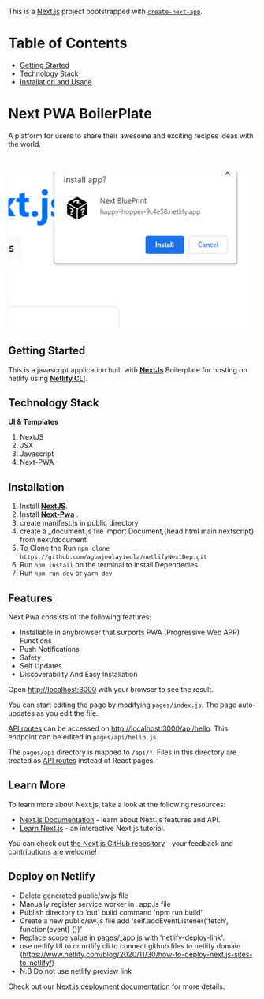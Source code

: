This is a [Next.js](https://nextjs.org/) project bootstrapped with [`create-next-app`](https://github.com/vercel/next.js/tree/canary/packages/create-next-app).

# Table of Contents
- [Getting Started](#getting-started)
- [Technology Stack](#technology-stack)
- [Installation and Usage](#installation)



# Next PWA BoilerPlate

A platform for users to share their awesome and exciting recipes ideas with the world.

<br />
<br />

<img width="1440" alt="Next-PWA-Boileplate-Deployed-On-Netlfy" src="./Screenshot (124).png">
<br />

## Getting Started
This is a javascript application built with [**NextJs**](https://nextjs.org/) Boilerplate for hosting on netlify  using [**Netlify CLI**](https://www.netlify.com/).

## Technology Stack
**UI & Templates**
1. NextJS
2. JSX
3. Javascript
4. Next-PWA

## Installation

1. Install [**NextJS**](https://nextjs.org/).
1. Install [**Next-Pwa**](https://www.npmjs.com/package/next-pwa) .
1. create manifest.js in public directory
1. create a _document.js file import Document,{head html main nextscript} from next/document 
1. To Clone the Run `npm clone https://github.com/agbajeolayiwola/netlifyNextDep.git`
1. Run `npm install` on the terminal to install Dependecies
1. Run `npm run dev` or `yarn dev`


## Features
Next Pwa consists of the following features:

- Installable in anybrowser that surports PWA (Progressive Web APP) Functions
- Push Notifications
- Safety
- Self Updates
- Discoverability And Easy Installation



Open [http://localhost:3000](http://localhost:3000) with your browser to see the result.

You can start editing the page by modifying `pages/index.js`. The page auto-updates as you edit the file.

[API routes](https://nextjs.org/docs/api-routes/introduction) can be accessed on [http://localhost:3000/api/hello](http://localhost:3000/api/hello). This endpoint can be edited in `pages/api/hello.js`.

The `pages/api` directory is mapped to `/api/*`. Files in this directory are treated as [API routes](https://nextjs.org/docs/api-routes/introduction) instead of React pages.

## Learn More

To learn more about Next.js, take a look at the following resources:

- [Next.js Documentation](https://nextjs.org/docs) - learn about Next.js features and API.
- [Learn Next.js](https://nextjs.org/learn) - an interactive Next.js tutorial.

You can check out [the Next.js GitHub repository](https://github.com/vercel/next.js/) - your feedback and contributions are welcome!

## Deploy on Netlify

- Delete generated public/sw.js file
- Manually register service worker in _app.js file
- Publish directory to 'out' build command 'npm run build'
- Create a new public/sw.js file add 'self.addEventListener('fetch', function(event) {})'
- Replace scope value in pages/_app.js with 'netlify-deploy-link'.
- use netlify UI to or nrtlify cli to connect github files to netlify domain (https://www.netlify.com/blog/2020/11/30/how-to-deploy-next.js-sites-to-netlify/)
- N.B Do not use netlify preview link 

Check out our [Next.js deployment documentation](https://nextjs.org/docs/deployment) for more details.
